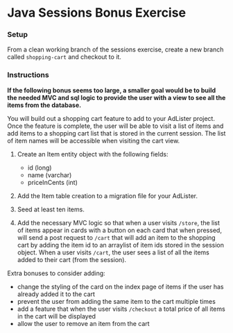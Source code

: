 # Java Sessions Bonus Exercise

### Setup

From a clean working branch of the sessions exercise, create a new branch called ```shopping-cart``` and checkout to it.


### Instructions

**If the following bonus seems too large, a smaller goal would be to build the needed MVC and sql logic to provide the user with a view to see all the items from the database.**

You will build out a shopping cart feature to add to your AdLister project. Once the feature is complete, the user will be able to visit a list of items and add items to a shopping cart list that is stored in the current session. The list of item names will be accessible when visiting the cart view.

1. Create an Item entity object with the following fields:
	- id (long)
	- name (varchar)
	- priceInCents (int)

2. Add the Item table creation to a migration file for your AdLister.

3. Seed at least ten items.

4. Add the necessary MVC logic so that when a user visits ```/store```, the list of items appear in cards with a button on each card that when pressed, will send a post request to ```/cart``` that will add an item to the shopping cart by adding the item id to an arraylist of item ids stored in the session object. When a user visits ```/cart```, the user sees a list of all the items added to their cart (from the session).

Extra bonuses to consider adding:

- change the styling of the card on the index page of items if the user has already added it to the cart
- prevent the user from adding the same item to the cart multiple times
- add a feature that when the user visits ```/checkout``` a total price of all items in the cart will be displayed
- allow the user to remove an item from the cart

